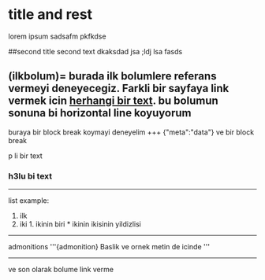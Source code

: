 # title and rest
lorem ipsum sadsafm pkfkdse

##second title
second text dkaksdad jsa ;ldj lsa fasds

(ilkbolum)=
burada ilk bolumlere referans vermeyi deneyecegiz.
Farkli bir sayfaya link vermek icin [herhangi bir text](intro.md).
bu bolumun sonuna bi horizontal line koyuyorum
---

buraya bir block break koymayi deneyelim
+++ {"meta":"data"} ve bir block break

<p> p li bir text </p>

<h3> h3lu bi text </h3>

---
list example:
1. ilk
2. iki
        1. ikinin biri
        * ikinin ikisinin yildizlisi

---
admonitions
'''{admonition} Baslik
ve ornek metin de icinde
'''

---
ve son olarak bolume link verme [](ilkbolum)
